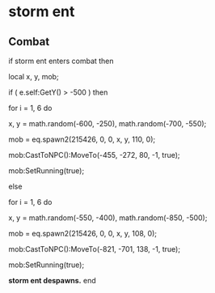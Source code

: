 # storm ent
## Combat

if  storm ent enters combat  then




local x, y, mob;





if ( e.self:GetY() > -500 ) then



for i = 1, 6 do




x, y = math.random(-600, -250), math.random(-700, -550);




mob = eq.spawn2(215426, 0, 0, x, y, 110, 0); 




mob:CastToNPC():MoveTo(-455, -272, 80, -1, true);




mob:SetRunning(true);




else



for i = 1, 6 do




x, y = math.random(-550, -400), math.random(-850, -500);




mob = eq.spawn2(215426, 0, 0, x, y, 108, 0); 




mob:CastToNPC():MoveTo(-821, -701, 138, -1, true);




mob:SetRunning(true);










**storm ent despawns.**
end
